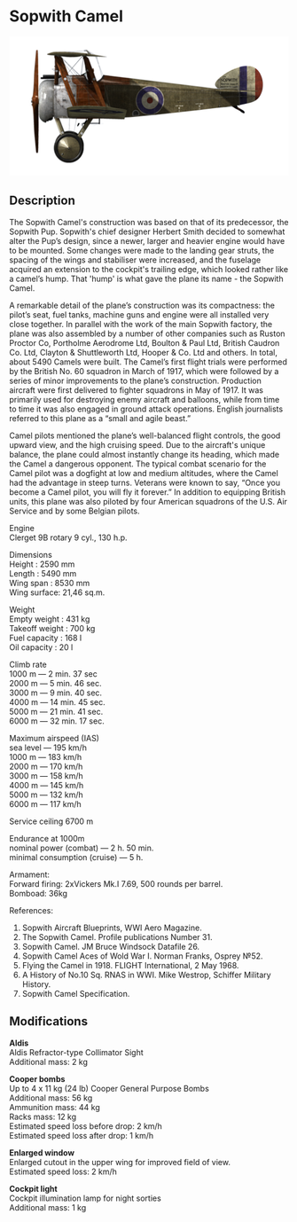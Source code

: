 # Sopwith Camel

![sopcamel](../images/planes/sopcamel.png)

## Description

The Sopwith Camel\'s construction was based on that of its predecessor, the Sopwith Pup. Sopwith\'s chief designer Herbert Smith decided to somewhat alter the Pup’s design, since a newer, larger and heavier engine would have to be mounted. Some changes were made to the landing gear struts, the spacing of the wings and stabiliser were increased, and the fuselage acquired an extension to the cockpit\'s trailing edge, which looked rather like a camel’s hump. That \'hump\' is what gave the plane its name - the Sopwith Camel.  
  
A remarkable detail of the plane’s construction was its compactness: the pilot’s seat, fuel tanks, machine guns and engine were all installed very close together. In parallel with the work of the main Sopwith factory, the plane was also assembled by a number of other companies such as Ruston Proctor Co, Portholme Aerodrome Ltd, Boulton & Paul Ltd, British Caudron Co. Ltd, Clayton & Shuttleworth Ltd, Hooper & Co. Ltd and others. In total, about 5490 Camels were built. The Camel’s first flight trials were performed by the British No. 60 squadron in March of 1917, which were followed by a series of minor improvements to the plane’s construction. Production aircraft were first delivered to fighter squadrons in May of 1917. It was primarily used for destroying enemy aircraft and balloons, while from time to time it was also engaged in ground attack operations. English journalists referred to this plane as a “small and agile beast.”  
  
Camel pilots mentioned the plane’s well-balanced flight controls, the good upward view, and the high cruising speed. Due to the aircraft\'s unique balance, the plane could almost instantly change its heading, which made the Camel a dangerous opponent. The typical combat scenario for the Camel pilot was a dogfight at low and medium altitudes, where the Camel had the advantage in steep turns. Veterans were known to say, “Once you become a Camel pilot, you will fly it forever.” In addition to equipping British units, this plane was also piloted by four American squadrons of the U.S. Air Service and by some Belgian pilots.  
  
  
Engine  
Clerget 9B rotary 9 cyl., 130 h.p.  
  
Dimensions  
Height : 2590 mm  
Length : 5490 mm  
Wing span : 8530 mm  
Wing surface: 21,46 sq.m.  
  
Weight  
Empty weight : 431 kg  
Takeoff weight : 700 kg  
Fuel capacity : 168 l  
Oil capacity : 20 l  
  
Climb rate  
1000 m — 2 min. 37 sec  
2000 m — 5 min. 46 sec.  
3000 m — 9 min. 40 sec.  
4000 m — 14 min. 45 sec.  
5000 m — 21 min. 41 sec.  
6000 m — 32 min. 17 sec.  
  
Maximum airspeed (IAS)  
sea level — 195 km/h  
1000 m — 183 km/h  
2000 m — 170 km/h  
3000 m — 158 km/h  
4000 m — 145 km/h  
5000 m — 132 km/h  
6000 m — 117 km/h  
  
Service ceiling 6700 m  
  
Endurance at 1000m  
nominal power (combat) — 2 h. 50 min.  
minimal consumption (cruise) — 5 h.  
  
Armament:  
Forward firing: 2хVickers Mk.I 7.69, 500 rounds per barrel.  
Bomboad: 36kg  
  
References:  
1) Sopwith Aircraft Blueprints, WWI Aero Magazine.  
2) The Sopwith Camel. Profile publications Number 31.  
3) Sopwith Camel. JM Bruce Windsock Datafile 26.  
4) Sopwith Camel Aces of Wold War I.  Norman Franks, Osprey №52.  
5) Flying the Camel in 1918. FLIGHT International, 2 May 1968.  
6) A History of No.10 Sq. RNAS in WWI. Mike Westrop, Schiffer Military History.  
7) Sopwith Camel Specification.

## Modifications

**Aldis**  
Aldis Refractor-type Collimator Sight  
Additional mass: 2 kg

**Cooper bombs**  
Up to 4 x 11 kg (24 lb) Cooper General Purpose Bombs  
Additional mass: 56 kg  
Ammunition mass: 44 kg  
Racks mass: 12 kg  
Estimated speed loss before drop: 2 km/h  
Estimated speed loss after drop: 1 km/h

**Enlarged window**  
Enlarged cutout in the upper wing for improved field of view.  
Estimated speed loss: 2 km/h

**Cockpit light**  
Cockpit illumination lamp for night sorties  
Additional mass: 1 kg
